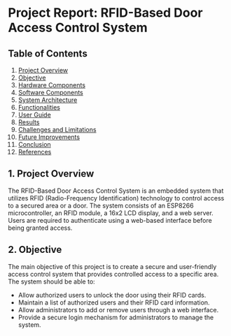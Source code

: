 <h1>Project Report: RFID-Based Door Access Control System</h1>
<h2>Table of Contents</h2>
    <ol>
        <li><a href="#section1">Project Overview</a></li>
        <li><a href="#section2">Objective</a></li>
        <li><a href="#section3">Hardware Components</a></li>
        <li><a href="#section4">Software Components</a></li>
        <li><a href="#section5">System Architecture</a></li>
        <li><a href="#section6">Functionalities</a></li>
        <li><a href="#section7">User Guide</a></li>
        <li><a href="#section8">Results</a></li>
        <li><a href="#section9">Challenges and Limitations</a></li>
        <li><a href="#section10">Future Improvements</a></li>
        <li><a href="#section11">Conclusion</a></li>
        <li><a href="#section12">References</a></li>
    </ol>
<h2 id="section1">1. Project Overview</h2>
    <p>The RFID-Based Door Access Control System is an embedded system that utilizes RFID (Radio-Frequency Identification) technology to control access to a secured area or a door. The system consists of an ESP8266 microcontroller, an RFID module, a 16x2 LCD display, and a web server. Users are required to authenticate using a web-based interface before being granted access.</p>
<h2 id="section2">2. Objective</h2>
    <p>The main objective of this project is to create a secure and user-friendly access control system that provides controlled access to a specific area. The system should be able to:</p>
    <ul>
        <li>Allow authorized users to unlock the door using their RFID cards.</li>
        <li>Maintain a list of authorized users and their RFID card information.</li>
        <li>Allow administrators to add or remove users through a web interface.</li>
        <li>Provide a secure login mechanism for administrators to manage the system.</li>
    </ul>
  <!-- Continue with the rest of the sections following the same format -->
